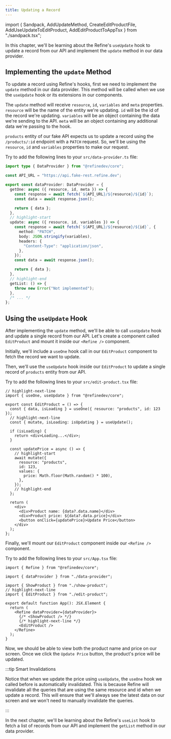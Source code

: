 ```yaml
---
title: Updating a Record
---
```


import { Sandpack, AddUpdateMethod, CreateEditProductFile, AddUseUpdateToEditProduct, AddEditProductToAppTsx } from "./sandpack.tsx";

<Sandpack>

In this chapter, we'll be learning about the Refine's `useUpdate` hook to update a record from our API and implement the `update` method in our data provider.

## Implementing the `update` Method

To update a record using Refine's hooks, first we need to implement the `update` method in our data provider. This method will be called when we use the `useUpdate` hook or its extensions in our components.

The `update` method will receive `resource`, `id`, `variables` and `meta` properties. `resource` will be the name of the entity we're updating. `id` will be the id of the record we're updating. `variables` will be an object containing the data we're sending to the API. `meta` will be an object containing any additional data we're passing to the hook.

`products` entity of our fake API expects us to update a record using the `/products/:id` endpoint with a `PATCH` request. So, we'll be using the `resource`, `id` and `variables` properties to make our request.

Try to add the following lines to your `src/data-provider.ts` file:

```ts title="src/data-provider.ts"
import type { DataProvider } from "@refinedev/core";

const API_URL = "https://api.fake-rest.refine.dev";

export const dataProvider: DataProvider = {
  getOne: async ({ resource, id, meta }) => {
    const response = await fetch(`${API_URL}/${resource}/${id}`);
    const data = await response.json();

    return { data };
  },
  // highlight-start
  update: async ({ resource, id, variables }) => {
    const response = await fetch(`${API_URL}/${resource}/${id}`, {
      method: "PATCH",
      body: JSON.stringify(variables),
      headers: {
        "Content-Type": "application/json",
      },
    });
    const data = await response.json();

    return { data };
  },
  // highlight-end
  getList: () => {
    throw new Error("Not implemented");
  },
  /* ... */
};
```

<AddUpdateMethod />

## Using the `useUpdate` Hook

After implementing the `update` method, we'll be able to call `useUpdate` hook and update a single record from our API. Let's create a component called `EditProduct` and mount it inside our `<Refine />` component.

<CreateEditProductFile />

Initially, we'll include a `useOne` hook call in our `EditProduct` component to fetch the record we want to update. 

Then, we'll use the `useUpdate` hook inside our `EditProduct` to update a single record of `products` entity from our API.

Try to add the following lines to your `src/edit-product.tsx` file:

```tsx title="src/edit-product.tsx"
// highlight-next-line
import { useOne, useUpdate } from "@refinedev/core";

export const EditProduct = () => {
  const { data, isLoading } = useOne({ resource: "products", id: 123 });
  // highlight-next-line
  const { mutate, isLoading: isUpdating } = useUpdate();

  if (isLoading) {
    return <div>Loading...</div>;
  }

  const updatePrice = async () => {
    // highlight-start
    await mutate({
      resource: "products",
      id: 123,
      values: {
        price: Math.floor(Math.random() * 100),
      },
    });
    // highlight-end
  };

  return (
    <div>
      <div>Product name: {data?.data.name}</div>
      <div>Product price: ${data?.data.price}</div>
      <button onClick={updatePrice}>Update Price</button>
    </div>
  );
};
```

<AddUseUpdateToEditProduct />

Finally, we'll mount our `EditProduct` component inside our `<Refine />` component.

Try to add the following lines to your `src/App.tsx` file:

```tsx title="src/App.tsx"
import { Refine } from "@refinedev/core";

import { dataProvider } from "./data-provider";

import { ShowProduct } from "./show-product";
// highlight-next-line
import { EditProduct } from "./edit-product";

export default function App(): JSX.Element {
  return (
    <Refine dataProvider={dataProvider}>
      {/* <ShowProduct /> */}
      {/* highlight-next-line */}
      <EditProduct />
    </Refine>
  );
}
```

<AddEditProductToAppTsx />

Now, we should be able to view both the product name and price on our screen. Once we click the `Update Price` button, the product's price will be updated.

:::tip Smart Invalidations

Notice that when we update the price using `useUpdate`, the `useOne` hook we called before is automatically invalidated. This is because Refine will invalidate all the queries that are using the same resource and id when we update a record. This will ensure that we'll always see the latest data on our screen and we won't need to manually invalidate the queries.

:::

In the next chapter, we'll be learning about the Refine's `useList` hook to fetch a list of records from our API and implement the `getList` method in our data provider.

</Sandpack>
